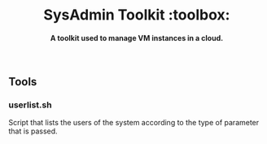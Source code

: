 <div align="center">
    <h1 align="center"> SysAdmin Toolkit :toolbox: </h1>
    <h4 align="center">A toolkit used to manage VM instances in a cloud.</h4>  
    <br>
</div>

## Tools

### userlist.sh
Script that lists the users of the system according to the type of parameter that is passed.

### 
